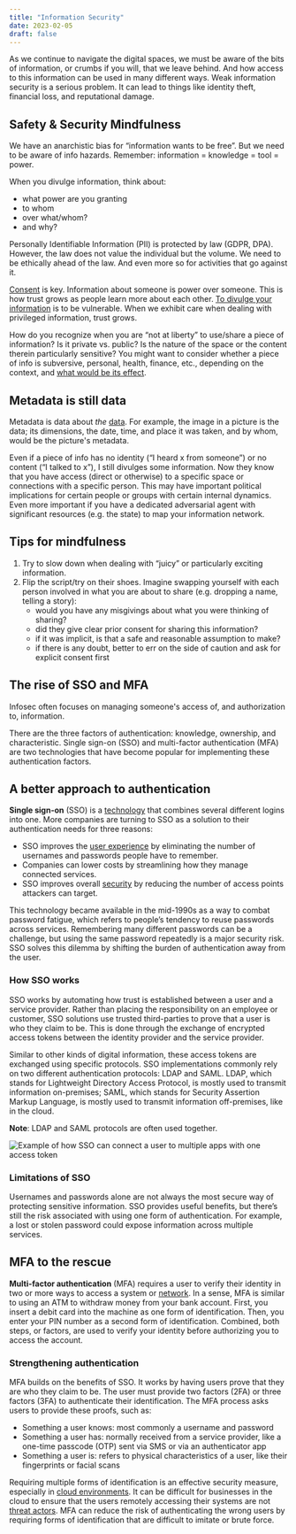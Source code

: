 ```yaml
---
title: "Information Security"
date: 2023-02-05
draft: false
---
```


As we continue to navigate the digital spaces, we must be aware of the
bits of information, or crumbs if you will, that we leave behind. And
how access to this information can be used in many different ways. Weak
information security is a serious problem. It can lead to things like
identity theft, financial loss, and reputational damage.

## Safety & Security Mindfulness

We have an anarchistic bias for “information wants to be free”.
But we need to be aware of info hazards.
Remember: information = knowledge = tool = power.

When you divulge information, think about:
- what power are you granting
- to whom
- over what/whom?
- and why?

Personally Identifiable Information (PII) is protected by law (GDPR, DPA).
However, the law does not value the individual but the volume.
We need to be ethically ahead of the law.
And even more so for activities that go against it.

[Consent](/consent) is key.
Information about someone is power over someone.
This is how trust grows as people learn more about each other.
[To divulge your information](/communication) is to be vulnerable.
When we exhibit care when dealing with privileged information,
trust grows.

How do you recognize when you are “not at liberty”
to use/share a piece of information?
Is it private vs. public?
Is the nature of the space or the content therein particularly sensitive?
You might want to consider whether
a piece of info is subversive, personal, health, finance, etc.,
depending on the context,
and [what would be its effect](/second-order-thinking).

## Metadata is still data

Metadata is data about *the* [data](/data-management). For example, the
image in a picture is the data; its dimensions, the date, time, and
place it was taken, and by whom, would be the picture's metadata.

Even if a piece of info has no identity (“I heard x from someone”) or no
content (“I talked to x”), I still divulges some information. Now they
know that you have access (direct or otherwise) to a specific space or
connections with a specific person. This may have important political
implications for certain people or groups with certain internal
dynamics. Even more important if you have a dedicated adversarial agent
with significant resources (e.g. the state) to map your information
network.

## Tips for mindfulness

1. Try to slow down when dealing with “juicy” or particularly exciting
   information.
2. Flip the script/try on their shoes. Imagine swapping yourself with
   each person involved in what you are about to share (e.g. dropping a
   name, telling a story):
    - would you have any misgivings about what you were thinking of
      sharing?
    - did they give clear prior consent for sharing this information?
    - if it was implicit, is that a safe and reasonable assumption to
      make?
    - if there is any doubt, better to err on the side of caution and
      ask for explicit consent first

## The rise of SSO and MFA

Infosec often focuses on managing someone's access of, and authorization
to, information.

There are the three factors of authentication: knowledge, ownership, and
characteristic. Single sign-on (SSO) and multi-factor authentication
(MFA) are two technologies that have become popular for implementing
these authentication factors.

## A better approach to authentication

**Single sign-on** (SSO) is a [technology](/technology) that combines several different logins into one. More companies are turning to SSO as a solution to their authentication needs for three reasons:

- SSO improves the [user experience](/ui-ux) by eliminating the number
  of usernames and passwords people have to remember.
- Companies can lower costs by streamlining how they manage connected
  services.
- SSO improves overall [security](/security) by reducing the number of
  access points attackers can target.

This technology became available in the mid-1990s as a way to combat
password fatigue, which refers to people’s tendency to reuse passwords
across services. Remembering many different passwords can be a
challenge, but using the same password repeatedly is a major security
risk. SSO solves this dilemma by shifting the burden of authentication
away from the user.

### How SSO works

SSO works by automating how trust is established between a user and a
service provider. Rather than placing the responsibility on an employee
or customer, SSO solutions use trusted third-parties to prove that a
user is who they claim to be. This is done through the exchange of
encrypted access tokens between the identity provider and the service
provider.

Similar to other kinds of digital information, these access tokens are
exchanged using specific protocols. SSO implementations commonly rely on
two different authentication protocols: LDAP and SAML. LDAP, which
stands for Lightweight Directory Access Protocol, is mostly used to
transmit information on-premises; SAML, which stands for Security
Assertion Markup Language, is mostly used to transmit information
off-premises, like in the cloud.

**Note**: LDAP and SAML protocols are often used together.

![Example of how SSO can connect a user to multiple apps with one access token](/image/sso.png)

### Limitations of SSO

Usernames and passwords alone are not always the most secure way of
protecting sensitive information. SSO provides useful benefits, but
there’s still the risk associated with using one form of authentication.
For example, a lost or stolen password could expose information across
multiple services.

## MFA to the rescue

**Multi-factor authentication** (MFA) requires a user to verify their
identity in two or more ways to access a system or [network](/network).
In a sense, MFA is similar to using an ATM to withdraw money from your
bank account. First, you insert a debit card into the machine as one
form of identification. Then, you enter your PIN number as a second form
of identification. Combined, both steps, or factors, are used to verify
your identity before authorizing you to access the account.

### Strengthening authentication

MFA builds on the benefits of SSO. It works by having users prove that
they are who they claim to be. The user must provide two factors (2FA)
or three factors (3FA) to authenticate their identification. The MFA
process asks users to provide these proofs, such as:

- Something a user knows: most commonly a username and password
- Something a user has: normally received from a service provider, like
  a one-time passcode (OTP) sent via SMS or via an authenticator app
- Something a user is: refers to physical characteristics of a user,
  like their fingerprints or facial scans

Requiring multiple forms of identification is an effective security
measure, especially in [cloud environments](/cloud-computing). It can be
difficult for businesses in the cloud to ensure that the users remotely
accessing their systems are not [threat actors](/threat-actor). MFA can reduce the risk
of authenticating the wrong users by requiring forms of identification
that are difficult to imitate or brute force.
